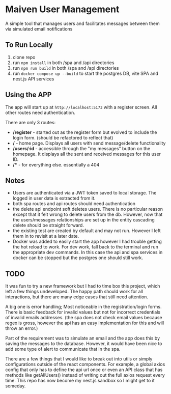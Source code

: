 # Maiven User Management

A simple tool that manages users and facilitates messages between them via simulated email notifications

## To Run Locally

1. clone repo
2. run `npm install` in both /spa and /api directories
3. run `npm run build` in both /spa and /api directories
4. run `docker compose up --build` to start the postgres DB, vite SPA and nest.js API services

## Using the APP

The app will start up at `http://localhost:5173` with a register screen. All other routes need authentication.

There are only 3 routes:

- **/register** - started out as the register form but evolved to include the login form. (should be refactored to reflect that)
- **/** - home page. Displays all users with send message/delete functionality
- **/users/:id** - accessible through the "my messages" button on the homepage. It displays all the sent and received messages for this user ID.
- **/\*** - for everything else. essentially a 404

## Notes

- Users are authenticated via a JWT token saved to local storage. The logged in user data is extracted from it.
- both spa routes and api routes should need authentication
- the delete api endpoint soft deletes users. There is no particular reason except that it felt wrong to delete users from the db. However, now that the users/messages relationships are set up in the entity cascading delete should be straight forward.
- the existing test are created by default and may not run. However I left them in to revisit at a later date.
- Docker was added to easily start the app however I had trouble getting the hot reload to work. For dev work, fall back to the terminal and run the appropriate dev commands. In this case the api and spa services in docker can be stopped but the postgres one should still work.

## TODO

It was fun to try a new framework but I had to time box this project, which left a few things undeveloped. The happy path should work for all interactions, but there are many edge cases that still need attention.

A big one is error handling; Most noticeable in the registration/login forms. There is basic feedback for invalid values but not for incorrect credentials of invalid emails addresses. (the spa does not check email values because regex is gross, however the api has an easy implementation for this and will throw an error.)

Part of the requirement was to simulate an email and the app does this by saving the messages to the database. However, it would have been nice to add some type of alert to communicate that in the spa.

There are a few things that I would like to break out into utils or simply configurations outside of the react components. For example, a global axios config that only has to define the api url once or even an API class that has methods like getAllUsers() instead of writing out the full axios request every time. This repo has now become my nest.js sandbox so I might get to it someday.
